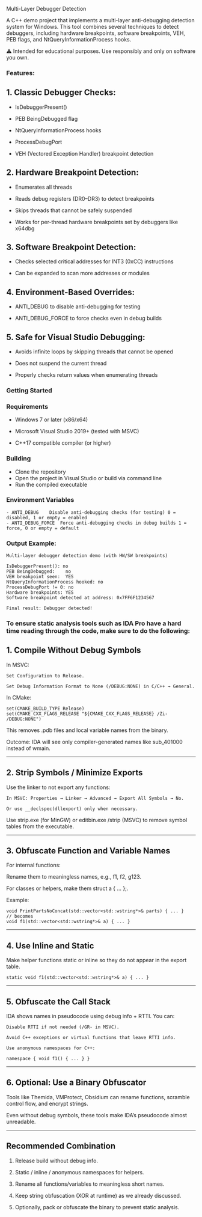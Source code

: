 Multi-Layer Debugger Detection

A C++ demo project that implements a multi-layer anti-debugging detection system for Windows. This tool combines several techniques to detect debuggers, including hardware breakpoints, software breakpoints, VEH, PEB flags, and NtQueryInformationProcess hooks.

⚠️ Intended for educational purposes. Use responsibly and only on software you own.

### Features:

## 1. Classic Debugger Checks:

  - IsDebuggerPresent()

  - PEB BeingDebugged flag

  - NtQueryInformationProcess hooks

  - ProcessDebugPort

  - VEH (Vectored Exception Handler) breakpoint detection

## 2. Hardware Breakpoint Detection:

  - Enumerates all threads

  - Reads debug registers (DR0–DR3) to detect breakpoints

  - Skips threads that cannot be safely suspended

  - Works for per-thread hardware breakpoints set by debuggers like x64dbg

## 3. Software Breakpoint Detection:

  - Checks selected critical addresses for INT3 (0xCC) instructions

  - Can be expanded to scan more addresses or modules

## 4. Environment-Based Overrides:

  - ANTI_DEBUG to disable anti-debugging for testing

  - ANTI_DEBUG_FORCE to force checks even in debug builds

## 5. Safe for Visual Studio Debugging:

  - Avoids infinite loops by skipping threads that cannot be opened

  - Does not suspend the current thread

  - Properly checks return values when enumerating threads

### Getting Started
### Requirements

  - Windows 7 or later (x86/x64)

  - Microsoft Visual Studio 2019+ (tested with MSVC)

  - C++17 compatible compiler (or higher)

### Building

  - Clone the repository
  - Open the project in Visual Studio or build via command line
  - Run the compiled executable

### Environment Variables
```
- ANTI_DEBUG	Disable anti-debugging checks (for testing)	0 = disabled, 1 or empty = enabled
- ANTI_DEBUG_FORCE	Force anti-debugging checks in debug builds	1 = force, 0 or empty = default
```

### Output Example:
```
Multi-layer debugger detection demo (with HW/SW breakpoints)

IsDebuggerPresent(): no
PEB BeingDebugged:    no
VEH breakpoint seen:  YES
NtQueryInformationProcess hooked: no
ProcessDebugPort != 0: no
Hardware breakpoints: YES
Software breakpoint detected at address: 0x7FF6F1234567

Final result: Debugger detected!
```

### To ensure static analysis tools such as IDA Pro have a hard time reading through the code, make sure to do the following:

## 1. Compile Without Debug Symbols

In MSVC:

```
Set Configuration to Release.

Set Debug Information Format to None (/DEBUG:NONE) in C/C++ → General.
```

In CMake:

```
set(CMAKE_BUILD_TYPE Release)
set(CMAKE_CXX_FLAGS_RELEASE "${CMAKE_CXX_FLAGS_RELEASE} /Zi- /DEBUG:NONE")
```

This removes .pdb files and local variable names from the binary.

Outcome: IDA will see only compiler-generated names like sub_401000 instead of wmain.



---

## 2. Strip Symbols / Minimize Exports

Use the linker to not export any functions:

```
In MSVC: Properties → Linker → Advanced → Export All Symbols → No.

Or use __declspec(dllexport) only when necessary.
```


Use strip.exe (for MinGW) or editbin.exe /strip (MSVC) to remove symbol tables from the executable.



---

## 3. Obfuscate Function and Variable Names

For internal functions:

Rename them to meaningless names, e.g., f1, f2, g123.

For classes or helpers, make them struct a { ... };.


Example:

```
void PrintPartsNoConcat(std::vector<std::wstring*>& parts) { ... }
// becomes
void f1(std::vector<std::wstring*>& a) { ... }
```


---

## 4. Use Inline and Static

Make helper functions static or inline so they do not appear in the export table.

```
static void f1(std::vector<std::wstring*>& a) { ... }
```


---

## 5. Obfuscate the Call Stack

IDA shows names in pseudocode using debug info + RTTI. You can:

```
Disable RTTI if not needed (/GR- in MSVC).

Avoid C++ exceptions or virtual functions that leave RTTI info.

Use anonymous namespaces for C++:

namespace { void f1() { ... } }
```



---

## 6. Optional: Use a Binary Obfuscator

Tools like Themida, VMProtect, Obsidium can rename functions, scramble control flow, and encrypt strings.

Even without debug symbols, these tools make IDA’s pseudocode almost unreadable.



---

## Recommended Combination

1. Release build without debug info.


2. Static / inline / anonymous namespaces for helpers.


3. Rename all functions/variables to meaningless short names.


4. Keep string obfuscation (XOR at runtime) as we already discussed.


5. Optionally, pack or obfuscate the binary to prevent static analysis.